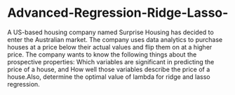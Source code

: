 # Advanced-Regression-Ridge-Lasso-
A US-based housing company named Surprise Housing has decided to enter the Australian market. The company uses data analytics to purchase houses at a price below their actual values and flip them on at a higher price.
The company wants to know the following things about the prospective properties:
Which variables are significant in predicting the price of a house, and
How well those variables describe the price of a house.Also, determine the optimal value of lambda for ridge and lasso regression.
